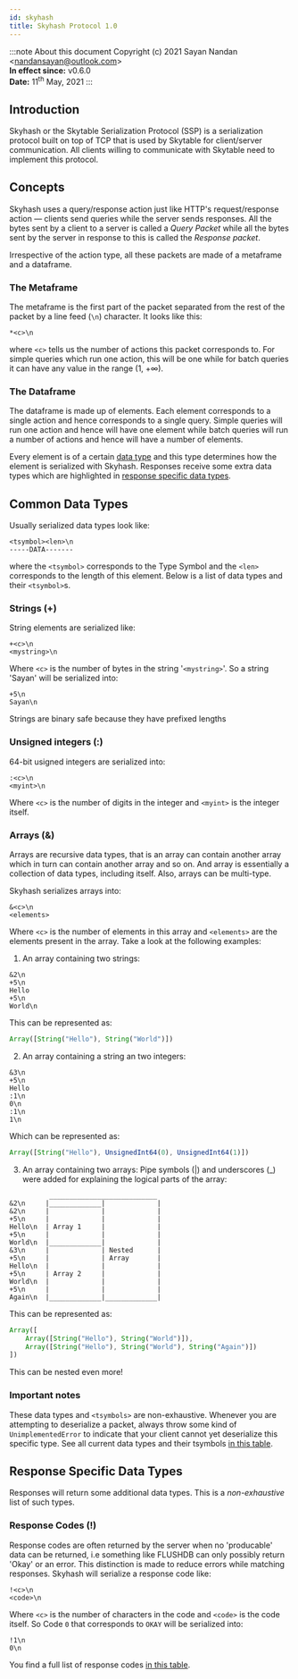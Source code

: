 ```yaml
---
id: skyhash
title: Skyhash Protocol 1.0
---
```

:::note About this document
Copyright (c) 2021 Sayan Nandan &lt;nandansayan@outlook.com&gt;  
**In effect since:** v0.6.0  
**Date:** 11<sup>th</sup> May, 2021
:::

## Introduction

Skyhash or the Skytable Serialization Protocol (SSP) is a serialization protocol built on top of TCP that is
used by Skytable for client/server communication. All clients willing to communicate with Skytable need to implement this protocol.

## Concepts

Skyhash uses a query/response action just like HTTP's request/response action &mdash; 
clients send queries while the server sends responses. All the bytes sent by a client to a server is called a _Query Packet_ while all the bytes sent by the server in response to this is called the _Response packet_.

Irrespective of the action type, all these packets are made of a metaframe and a dataframe.

### The Metaframe
The metaframe is the first part of the packet separated from the rest of the packet by a line feed (`\n`) character. It looks like
this:
```
*<c>\n
```
where `<c>` tells us the number of actions this packet corresponds to. For simple queries which run one action, this will be one while for batch queries it can have any value in the range (1, +∞).

### The Dataframe
The dataframe is made up of elements. Each element corresponds to
a single action and hence corresponds to a single query. Simple queries will run one action and hence will have one element while batch queries will run a number of actions and hence will have a number of elements.

Every element is of a certain [data type](#common-data-types) and this type determines how the element is serialized with Skyhash. Responses receive some extra data types which are
highlighted in [response specific data types](#response-specific-data-types).

## Common Data Types

Usually serialized data types look like:
```
<tsymbol><len>\n
-----DATA-------
```
where the `<tsymbol>` corresponds to the Type Symbol and the `<len>` corresponds to the length of
this element. Below is a list of data types and their `<tsymbol>`s.

### Strings (+)
String elements are serialized like:
```
+<c>\n
<mystring>\n
```
Where `<c>` is the number of bytes in the string '`<mystring>`'.
So a string 'Sayan' will be serialized into:
```
+5\n
Sayan\n
```

Strings are binary safe because they have prefixed lengths

### Unsigned integers (:)

64-bit usigned integers are serialized into:
```
:<c>\n
<myint>\n
```
Where `<c>` is the number of digits in the integer and `<myint>` is the integer itself.

### Arrays (&)

Arrays are recursive data types, that is an array can contain another array which in turn can contain another array and so on. And array is essentially a collection of data types, including itself. Also, arrays can be multi-type.

Skyhash serializes arrays into:
```
&<c>\n
<elements>
```
Where `<c>` is the number of elements in this array and `<elements>` are the elements present in the array. Take a look at the following examples:

1. An array containing two strings:
```
&2\n
+5\n
Hello
+5\n
World\n
```
This can be represented as:
```js
Array([String("Hello"), String("World")])
```
2. An array containing a string an two integers:
```
&3\n
+5\n
Hello
:1\n
0\n
:1\n
1\n
```
Which can be represented as:
```js
Array([String("Hello"), UnsignedInt64(0), UnsignedInt64(1)])
```
3. An array containing two arrays:
Pipe symbols (|) and underscores (_) were added for explaining the logical parts of the array:

```
          ___________________________
&2\n     |_____________|             |
&2\n     |             |             |
+5\n     |             |             |
Hello\n  | Array 1     |             |
+5\n     |             |             |
World\n  |_____________|             |
&3\n     |             | Nested      |
+5\n     |             | Array       |
Hello\n  |             |             |
+5\n     | Array 2     |             |
World\n  |             |             |
+5\n     |             |             |
Again\n  |_____________|_____________|
```

This can be represented as:
```js
Array([
    Array([String("Hello"), String("World")]),
    Array([String("Hello"), String("World"), String("Again")])
])
```
This can be nested even more!


### Important notes

These data types and `<tsymbols>` are non-exhaustive. Whenever you are attempting to deserialize a packet, always throw some kind of `UnimplementedError` to indicate that your client cannot yet deserialize this specific type. See all current data types and their tsymbols [in this table](data-types).

## Response Specific Data Types

Responses will return some additional data types. This is a _non-exhaustive_ list of such types.

### Response Codes (!)

Response codes are often returned by the server when no 
'producable' data can be returned, i.e something like FLUSHDB can only possibly return 'Okay' or an error. This distinction
is made to reduce errors while matching responses. Skyhash will serialize a response code like:
```
!<c>\n
<code>\n
```
Where `<c>` is the number of characters in the code and `<code>` is the code itself. So Code `0` that corresponds to `OKAY` will be serialized into:
```
!1\n
0\n
```

You find a full list of response codes [in this table](response-codes).